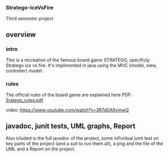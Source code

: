 ### Stratego-IceVsFire
Third semester project

## overview 
### intro
This is a recreation of the famous board game STRATEGO, specificly Stratego ice vs fire.
It's implimented in java using the MVC (model, view, controller) model.

### rules
The official rules of the board game are explained here
PDF: [Sratego_rules.pdf](https://github.com/GeorgeXiroudakis/Stratego-IceVsFire/files/12261551/Sratego_rules.pdf) 

video: https://www.youtube.com/watch?v=3R7d0A9ymwQ

## javadoc, junit tests, UML graphs, Report

Also icluded is the full javadoc of the project, some infividual junit test on key parts of the project (and a suit to run them all),
a png and the file of the UML and a Report on the project.

